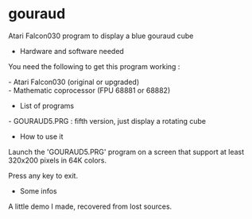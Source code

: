 # gouraud

Atari Falcon030 program to display a blue gouraud cube

* Hardware and software needed

You need the following to get this program working :

\- Atari Falcon030 (original or upgraded)<br>
\- Mathematic coprocessor (FPU 68881 or 68882)<br>

* List of programs

\- GOURAUD5.PRG : fifth version, just display a rotating cube<br>

* How to use it

Launch the 'GOURAUD5.PRG' program on a screen that support at least 320x200 pixels in 64K colors.

Press any key to exit.

* Some infos

A little demo I made, recovered from lost sources.
